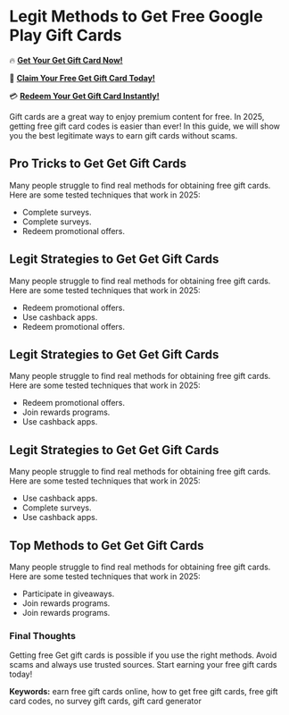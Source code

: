 # Legit Methods to Get Free Google Play Gift Cards

🔥 **[Get Your Get Gift Card Now!](https://www.apkhub.site/)**  

🎁 **[Claim Your Free Get Gift Card Today!](https://www.apkhub.site/)**  

💳 **[Redeem Your Get Gift Card Instantly!](https://www.apkhub.site/)**  

Gift cards are a great way to enjoy premium content for free. In 2025, getting free gift card codes is easier than ever! In this guide, we will show you the best legitimate ways to earn gift cards without scams.

## Pro Tricks to Get Get Gift Cards

Many people struggle to find real methods for obtaining free gift cards. Here are some tested techniques that work in 2025:

- Complete surveys.
- Complete surveys.
- Redeem promotional offers.

## Legit Strategies to Get Get Gift Cards

Many people struggle to find real methods for obtaining free gift cards. Here are some tested techniques that work in 2025:

- Redeem promotional offers.
- Use cashback apps.
- Redeem promotional offers.

## Legit Strategies to Get Get Gift Cards

Many people struggle to find real methods for obtaining free gift cards. Here are some tested techniques that work in 2025:

- Redeem promotional offers.
- Join rewards programs.
- Use cashback apps.

## Legit Strategies to Get Get Gift Cards

Many people struggle to find real methods for obtaining free gift cards. Here are some tested techniques that work in 2025:

- Use cashback apps.
- Complete surveys.
- Use cashback apps.

## Top Methods to Get Get Gift Cards

Many people struggle to find real methods for obtaining free gift cards. Here are some tested techniques that work in 2025:

- Participate in giveaways.
- Join rewards programs.
- Join rewards programs.

### Final Thoughts

Getting free Get gift cards is possible if you use the right methods. Avoid scams and always use trusted sources. Start earning your free gift cards today!

**Keywords:** earn free gift cards online, how to get free gift cards, free gift card codes, no survey gift cards, gift card generator

